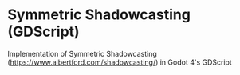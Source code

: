 # Symmetric Shadowcasting (GDScript)
Implementation of Symmetric Shadowcasting (https://www.albertford.com/shadowcasting/) in Godot 4's GDScript
